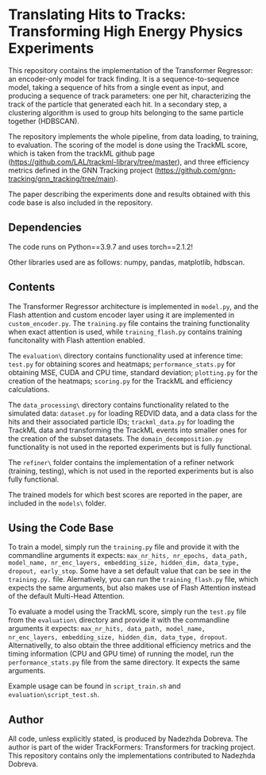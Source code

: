 # Translating Hits to Tracks: Transforming High Energy Physics Experiments

This repository contains the implementation of the Transformer Regressor: an encoder-only model for track finding. It is a sequence-to-sequence model, taking a sequence of hits from a single event as input, and producing a sequence of track parameters: one per hit, characterizing the track of the particle that generated each hit. In a secondary step, a clustering algorithm is used to group hits belonging to the same particle together (HDBSCAN).

The repository implements the whole pipeline, from data loading, to training, to evaluation. The scoring of the model is done using the TrackML score, which is taken from the trackML github page (https://github.com/LAL/trackml-library/tree/master), and three efficiency metrics defined in the GNN Tracking project (https://github.com/gnn-tracking/gnn_tracking/tree/main).

The paper describing the experiments done and results obtained with this code base is also included in the repository.

## Dependencies
The code runs on Python==3.9.7 and uses torch==2.1.2!

Other libraries used are as follows: numpy, pandas, matplotlib, hdbscan.

## Contents
The Transformer Regressor architecture is implemented in `model.py`, and the Flash attention and custom encoder layer using it are implemented in `custom_encoder.py`. The `training.py` file contains the training functionality when exact attention is used, while `training_flash.py` contains training funcitonality with Flash attention enabled. 

The `evaluation\` directory contains functionality used at inference time: `test.py` for obtaining scores and heatmaps; `performance_stats.py` for obtaining MSE, CUDA and CPU time, standard deviation; `plotting.py` for the creation of the heatmaps; `scoring.py` for the TrackML and efficiency calculations.

The `data_processing\` directory contains functionality related to the simulated data: `dataset.py` for loading REDVID data, and a data class for the hits and their associated particle IDs; `trackml_data.py` for loading the TrackML data and transforming the TrackML events into smaller ones for the creation of the subset datasets. The `domain_decomposition.py` functionality is not used in the reported experiments but is fully functional. 

The `refiner\` folder contains the implementation of a refiner network (training, testing), which is not used in the reported experiments but is also fully functional.

The trained models for which best scores are reported in the paper, are included in the `models\` folder.

## Using the Code Base
To train a model, simply run the `training.py` file and provide it with the commandline arguments it expects: `max_nr_hits, nr_epochs, data_path, model_name, nr_enc_layers, embedding_size, hidden_dim, data_type, dropout, early_stop`. Some have a set default value that can be see in the `training.py.` file. Alernatively, you can run the `training_flash.py` file, which expects the same arguments, but also makes use of Flash Attention instead of the default Multi-Head Attention.

To evaluate a model using the TrackML score, simply run the `test.py` file from the `evaluation\` directory and provide it with the commandline arguments it expects: `max_nr_hits, data_path, model_name, nr_enc_layers, embedding_size, hidden_dim, data_type, dropout`. Alternativelly, to also obtain the three additional efficiency metrics and the timing information (CPU and GPU time) of running the model, run the `performance_stats.py` file from the same directory. It expects the same arguments.

Example usage can be found in `script_train.sh` and `evaluation\script_test.sh`.

## Author
All code, unless explicitly stated, is produced by Nadezhda Dobreva.
The author is part of the wider TrackFormers: Transformers for tracking project. This repository contains only the implementations contributed to Nadezhda Dobreva.